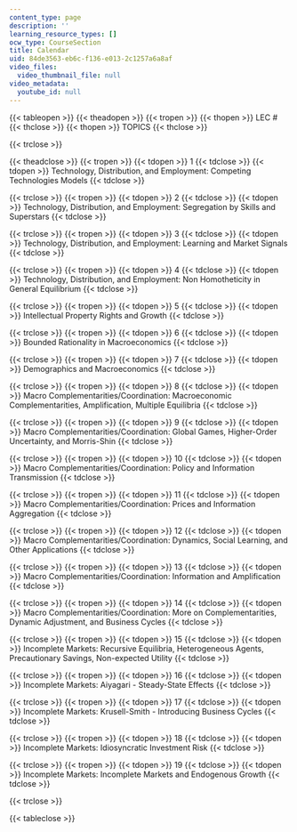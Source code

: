 ```yaml
---
content_type: page
description: ''
learning_resource_types: []
ocw_type: CourseSection
title: Calendar
uid: 84de3563-eb6c-f136-e013-2c1257a6a8af
video_files:
  video_thumbnail_file: null
video_metadata:
  youtube_id: null
---
```


{{< tableopen >}}
{{< theadopen >}}
{{< tropen >}}
{{< thopen >}}
LEC #
{{< thclose >}}
{{< thopen >}}
TOPICS
{{< thclose >}}

{{< trclose >}}

{{< theadclose >}}
{{< tropen >}}
{{< tdopen >}}
1
{{< tdclose >}}
{{< tdopen >}}
Technology, Distribution, and Employment: Competing Technologies Models
{{< tdclose >}}

{{< trclose >}}
{{< tropen >}}
{{< tdopen >}}
2
{{< tdclose >}}
{{< tdopen >}}
Technology, Distribution, and Employment: Segregation by Skills and Superstars
{{< tdclose >}}

{{< trclose >}}
{{< tropen >}}
{{< tdopen >}}
3
{{< tdclose >}}
{{< tdopen >}}
Technology, Distribution, and Employment: Learning and Market Signals
{{< tdclose >}}

{{< trclose >}}
{{< tropen >}}
{{< tdopen >}}
4
{{< tdclose >}}
{{< tdopen >}}
Technology, Distribution, and Employment: Non Homotheticity in General Equilibrium
{{< tdclose >}}

{{< trclose >}}
{{< tropen >}}
{{< tdopen >}}
5
{{< tdclose >}}
{{< tdopen >}}
Intellectual Property Rights and Growth
{{< tdclose >}}

{{< trclose >}}
{{< tropen >}}
{{< tdopen >}}
6
{{< tdclose >}}
{{< tdopen >}}
Bounded Rationality in Macroeconomics
{{< tdclose >}}

{{< trclose >}}
{{< tropen >}}
{{< tdopen >}}
7
{{< tdclose >}}
{{< tdopen >}}
Demographics and Macroeconomics
{{< tdclose >}}

{{< trclose >}}
{{< tropen >}}
{{< tdopen >}}
8
{{< tdclose >}}
{{< tdopen >}}
Macro Complementarities/Coordination: Macroeconomic Complementarities, Amplification, Multiple Equilibria
{{< tdclose >}}

{{< trclose >}}
{{< tropen >}}
{{< tdopen >}}
9
{{< tdclose >}}
{{< tdopen >}}
Macro Complementarities/Coordination: Global Games, Higher-Order Uncertainty, and Morris-Shin
{{< tdclose >}}

{{< trclose >}}
{{< tropen >}}
{{< tdopen >}}
10
{{< tdclose >}}
{{< tdopen >}}
Macro Complementarities/Coordination: Policy and Information Transmission
{{< tdclose >}}

{{< trclose >}}
{{< tropen >}}
{{< tdopen >}}
11
{{< tdclose >}}
{{< tdopen >}}
Macro Complementarities/Coordination: Prices and Information Aggregation
{{< tdclose >}}

{{< trclose >}}
{{< tropen >}}
{{< tdopen >}}
12
{{< tdclose >}}
{{< tdopen >}}
Macro Complementarities/Coordination: Dynamics, Social Learning, and Other Applications
{{< tdclose >}}

{{< trclose >}}
{{< tropen >}}
{{< tdopen >}}
13
{{< tdclose >}}
{{< tdopen >}}
Macro Complementarities/Coordination: Information and Amplification
{{< tdclose >}}

{{< trclose >}}
{{< tropen >}}
{{< tdopen >}}
14
{{< tdclose >}}
{{< tdopen >}}
Macro Complementarities/Coordination: More on Complementarities, Dynamic Adjustment, and Business Cycles
{{< tdclose >}}

{{< trclose >}}
{{< tropen >}}
{{< tdopen >}}
15
{{< tdclose >}}
{{< tdopen >}}
Incomplete Markets: Recursive Equilibria, Heterogeneous Agents, Precautionary Savings, Non-expected Utility
{{< tdclose >}}

{{< trclose >}}
{{< tropen >}}
{{< tdopen >}}
16
{{< tdclose >}}
{{< tdopen >}}
Incomplete Markets: Aiyagari - Steady-State Effects
{{< tdclose >}}

{{< trclose >}}
{{< tropen >}}
{{< tdopen >}}
17
{{< tdclose >}}
{{< tdopen >}}
Incomplete Markets: Krusell-Smith - Introducing Business Cycles
{{< tdclose >}}

{{< trclose >}}
{{< tropen >}}
{{< tdopen >}}
18
{{< tdclose >}}
{{< tdopen >}}
Incomplete Markets: Idiosyncratic Investment Risk
{{< tdclose >}}

{{< trclose >}}
{{< tropen >}}
{{< tdopen >}}
19
{{< tdclose >}}
{{< tdopen >}}
Incomplete Markets: Incomplete Markets and Endogenous Growth
{{< tdclose >}}

{{< trclose >}}

{{< tableclose >}}